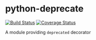# python-deprecate
[![Build Status](https://travis-ci.org/mfalesni/python-deprecate.svg)](https://travis-ci.org/mfalesni/python-deprecate) [![Coverage Status](https://coveralls.io/repos/mfalesni/python-deprecate/badge.svg)](https://coveralls.io/r/mfalesni/python-deprecate)

A module providing `deprecated` decorator

